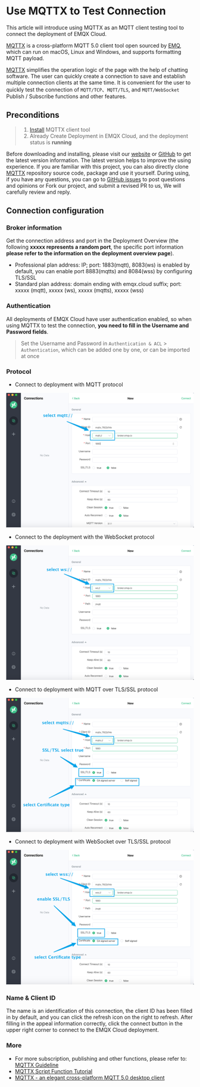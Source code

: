 # Use MQTTX to Test Connection

This article will introduce using MQTTX as an MQTT client testing tool to connect the deployment of EMQX Cloud.

[MQTTX](https://mqttx.app) is a cross-platform MQTT 5.0 client tool open sourced by [EMQ](https://emqx.com/en), which can run on macOS, Linux and Windows, and supports formatting MQTT payload.

[MQTTX](https://mqttx.app) simplifies the operation logic of the page with the help of chatting software. The user can quickly create a connection to save and establish multiple connection clients at the same time. It is convenient for the user to quickly test the connection of `MQTT/TCP`、`MQTT/TLS`, and `MQTT/WebSocket` Publish / Subscribe functions and other features.

## Preconditions

> 1. [Install](https://www.emqx.com/en/downloads/MQTTX) MQTTX client tool
> 2. Already Create Deployment in EMQX Cloud, and the deployment status is **running**

Before downloading and installing, please visit our [website](https://mqttx.app/) or [GitHub](https://github.com/emqx/MQTTX) to get the latest version information. The latest version helps to improve the using experience. If you are familiar with this project, you can also directly clone [MQTTX](https://github.com/emqx/MQTTX) repository source code, package and use it yourself. During using, if you have any questions, you can go to [GitHub issues](https://github.com/emqx/MQTTX/issues) to post questions and opinions or Fork our project, and submit a revised PR to us, We will carefully review and reply.

## Connection configuration

### Broker information

Get the connection address and port in the Deployment Overview (the following **xxxxx represents a random port**, the specific port information **please refer to the information on the deployment overview page**).

- Professional plan address: IP; port: 1883(mqtt), 8083(ws) is enabled by default, you can enable port 8883(mqtts) and 8084(wss) by configuring TLS/SSL
- Standard plan address: domain ending with emqx.cloud suffix; port: xxxxx (mqtt), xxxxx (ws), xxxxx (mqtts), xxxxx (wss)

### Authentication

All deployments of EMQX Cloud have user authentication enabled, so when using MQTTX to test the connection, **you need to fill in the Username and Password fields**.

> Set the Username and Password in `Authentication & ACL` > `Authentication`, which can be added one by one, or can be imported at once

### Protocol

- Connect to deployment with MQTT protocol

![MQTTX uses MQTT protocol](./_assets/mqttx_mqtt.png)

- Connect to the deployment with the WebSocket protocol

![MQTTX uses WS protocol](./_assets/mqttx_ws.png)

- Connect to deployment with MQTT over TLS/SSL protocol

![MQTTX uses MQTTS protocol](./_assets/mqttx_mqtts.png)

- Connect to deployment with WebSocket over TLS/SSL protocol

![MQTTX uses WSS protocol](./_assets/mqttx_wss.png)

### Name & Client ID

The name is an identification of this connection, the client ID has been filled in by default, and you can click the refresh icon on the right to refresh. After filling in the appeal information correctly, click the connect button in the upper right corner to connect to the EMQX Cloud deployment.

### More

- For more subscription, publishing and other functions, please refer to: [MQTTX Guideline](https://www.emqx.com/en/blog/mqtt-x-guideline)
- [MQTTX Script Function Tutorial](https://www.emqx.com/en/blog/mqttx-script-function-tutorial)
- [MQTTX - an elegant cross-platform MQTT 5.0 desktop client](https://www.emqx.com/en/blog/mqtt-x-elegant-cross-platform-mqtt5-desktop-client)
